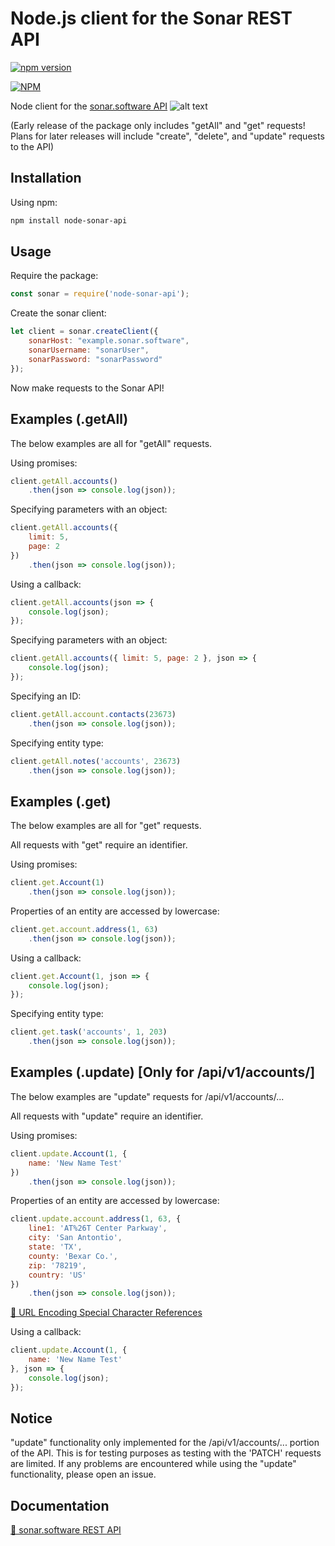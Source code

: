 # Node.js client for the Sonar REST API

[![npm version](https://badge.fury.io/js/node-sonar-api.svg)](https://badge.fury.io/js/node-sonar-api)

[![NPM](https://nodei.co/npm/node-sonar-api.png)](https://nodei.co/npm/node-sonar-api/)

Node client for the [sonar.software API](https://sonar.software/apidoc/) ![alt text](https://i.imgur.com/oZIYoDn.png?2 "Sonar Logo")

(Early release of the package only includes "getAll" and "get" requests! Plans for later releases will include "create", "delete", and "update" requests to the API)

## Installation
Using npm:
```sh
npm install node-sonar-api
```


## Usage
Require the package:
```javascript
const sonar = require('node-sonar-api');
```

Create the sonar client:
```javascript
let client = sonar.createClient({
    sonarHost: "example.sonar.software",
    sonarUsername: "sonarUser",
    sonarPassword: "sonarPassword"
});
```

Now make requests to the Sonar API!


## Examples (.getAll)
The below examples are all for "getAll" requests.

Using promises:
```javascript
client.getAll.accounts()
    .then(json => console.log(json));
```
Specifying parameters with an object:
```javascript
client.getAll.accounts({
    limit: 5,
    page: 2
})
    .then(json => console.log(json));
```

Using a callback:
```javascript
client.getAll.accounts(json => {
    console.log(json);
});
```
Specifying parameters with an object:
```javascript
client.getAll.accounts({ limit: 5, page: 2 }, json => {
    console.log(json);
});
```

Specifying an ID:
```javascript
client.getAll.account.contacts(23673)
    .then(json => console.log(json));
```

Specifying entity type:
```javascript
client.getAll.notes('accounts', 23673)
    .then(json => console.log(json));
```


## Examples (.get)
The below examples are all for "get" requests.

All requests with "get" require an identifier.

Using promises:
```javascript
client.get.Account(1)
    .then(json => console.log(json));
```
Properties of an entity are accessed by lowercase:
```javascript
client.get.account.address(1, 63)
    .then(json => console.log(json));
```

Using a callback:
```javascript
client.get.Account(1, json => {
    console.log(json);
});
```

Specifying entity type:
```javascript
client.get.task('accounts', 1, 203)
    .then(json => console.log(json));
```


## Examples (.update) [Only for /api/v1/accounts/]
The below examples are "update" requests for /api/v1/accounts/...

All requests with "update" require an identifier.

Using promises:
```javascript
client.update.Account(1, {
    name: 'New Name Test'
})
    .then(json => console.log(json));
```
Properties of an entity are accessed by lowercase:
```javascript
client.update.account.address(1, 63, {
    line1: 'AT%26T Center Parkway',
    city: 'San Antontio',
    state: 'TX',
    county: 'Bexar Co.',
    zip: '78219',
    country: 'US'
})
    .then(json => console.log(json));
```
[📖 URL Encoding Special Character References](https://www.w3schools.com/tags/ref_urlencode.asp)

Using a callback:
```javascript
client.update.Account(1, { 
    name: 'New Name Test' 
}, json => {
    console.log(json);
});
```
## Notice
"update" functionality only implemented for the /api/v1/accounts/... portion of the API. This is for testing purposes as testing with the 'PATCH' requests are limited. If any problems are encountered while using the "update" functionality, please open an issue.

## Documentation
[📖 sonar.software REST API](https://sonar.software/apidoc/)